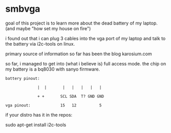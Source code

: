 # smbvga

goal of this project is to learn more about the dead battery of my laptop. (and maybe "how set my house on fire")

i found out that i can plug 3 cables into the vga port of my laptop and talk to the battery via i2c-tools on linux.

primary source of information so far has been the blog karosium.com 

so far, i managed to get into (what i believe is) full access mode.
the chip on my battery is a bq8030 with sanyo firmware.

	battery pinout:

                  |  |       |   |   |   |   | 
                 
                  + +       SCL SDA  T? GND GND

	vga pinout:             15   12          5 




if your distro has it in the repos: 

sudo apt-get install i2c-tools

